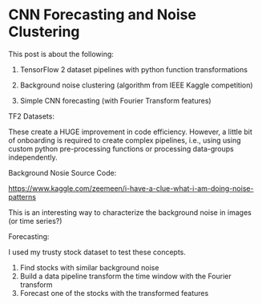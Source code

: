 # CNN Forecasting and Noise Clustering

This post is about the following:

1. TensorFlow 2 dataset pipelines with python function transformations

2. Background noise clustering (algorithm from IEEE Kaggle competition)

3. Simple CNN forecasting (with Fourier Transform features)


TF2 Datasets:

These create a HUGE improvement in code efficiency. However, a little bit of onboarding is required to create complex pipelines, i.e., using using custom python pre-processing functions or processing data-groups independently.



Background Nosie Source Code:

https://www.kaggle.com/zeemeen/i-have-a-clue-what-i-am-doing-noise-patterns

This is an interesting way to characterize the background noise in images (or time series?)

Forecasting:

I used my trusty stock dataset to test these concepts.

1. Find stocks with similar background noise
2. Build a data pipeline transform the time window with the Fourier transform
3. Forecast one of the stocks with the transformed features

[](.images/result.png)


